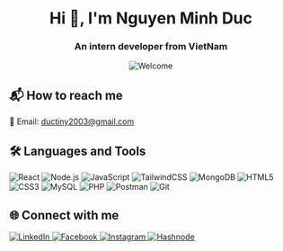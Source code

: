 <div align="center">

# Hi 👋, I'm Nguyen Minh Duc

### An intern developer from VietNam

<img src="https://media2.giphy.com/media/v1.Y2lkPTc5MGI3NjExdThmdWJtaTlkdDY5Y2dqdG80enpheXd3Zm01bXp6MHVqN3NtbTNuMiZlcD12MV9pbnRlcm5hbF9naWZfYnlfaWQmY3Q9Zw/xUPGGDNsLvqsBOhuU0/giphy.gif" alt="Welcome" />

</div>


## 📬 How to reach me

📧 Email: [ductiny2003@gmail.com](mailto:ductiny2003@gmail.com)


## 🛠️ Languages and Tools

<p align="left">
  <img src="https://img.icons8.com/color/48/react-native.png" alt="React"/>
  <img src="https://img.icons8.com/color/48/000000/nodejs.png" alt="Node.js"/>
  <img src="https://img.icons8.com/color/48/000000/javascript--v1.png" alt="JavaScript"/>
  <img src="https://img.icons8.com/external-tal-revivo-color-tal-revivo/48/null/external-tailwind-css-a-utility-first-css-framework-for-rapidly-building-custom-user-interfaces-logo-color-tal-revivo.png" alt="TailwindCSS"/>
 <img src="https://img.icons8.com/color/48/000000/mongodb.png" alt="MongoDB"/>
  <img src="https://img.icons8.com/color/48/000000/html-5--v1.png" alt="HTML5"/>
  <img src="https://img.icons8.com/color/48/000000/css3.png" alt="CSS3"/>
  <img src="https://img.icons8.com/color/48/000000/mysql-logo.png" alt="MySQL"/>
  <img src="https://img.icons8.com/officel/48/php-logo.png" alt="PHP"/>
  <img src="https://img.icons8.com/color/48/000000/postman-api.png" alt="Postman"/>
  <img src="https://img.icons8.com/color/48/000000/git.png" alt="Git"/>
  
</p>


## 🌐 Connect with me

<p align="left">
  <a href="https://www.linkedin.com/" target="_blank">
    <img src="https://img.icons8.com/color/48/000000/linkedin.png" alt="LinkedIn"/>
  </a>
  <a href="https://www.facebook.com/kusnnn" target="_blank">
    <img src="https://img.icons8.com/color/48/000000/facebook-new.png" alt="Facebook"/>
  </a>
  <a href="https://www.instagram.com/ducnm._" target="_blank">
    <img src="https://img.icons8.com/color/48/000000/instagram-new.png" alt="Instagram"/>
  </a>
  <a href="https://hashnode.com/@your-hashnode" target="_blank">
    <img src="https://img.icons8.com/ios-filled/48/000000/hashnode.png" alt="Hashnode"/>
  </a>
</p>

